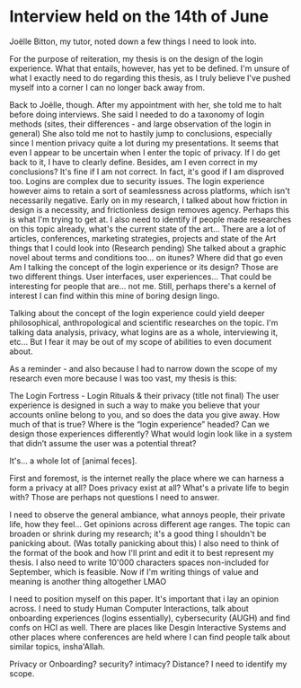 # Interview  held on the 14th of June

Joëlle Bitton, my tutor, noted down a few things I need to look into.

For the purpose of reiteration, my thesis is on the design of the login experience. What that entails, however, has yet to be defined. I'm unsure of what I exactly need to do regarding this thesis, as I truly believe I've pushed myself into a corner I can no longer back away from.

Back to Joëlle, though.
After my appointment with her, she told me to halt before doing interviews. She said I needed to do a taxonomy of login methods (sites, their differences - and large observation of the login in general)
She also told me not to hastily jump to conclusions, especially since I mention privacy quite a lot during my presentations. It seems that even I appear to be uncertain when I enter the topic of privacy. If I do get back to it, I have to clearly define. Besides, am I even correct in my conclusions? It's fine if I am not correct. In fact, it's good if I am disproved too.
Logins are complex due to security issues. The login experience however aims to retain a sort of seamlessness across platforms, which isn't necessarily negative. Early on in my research, I talked about how friction in design is a necessity, and frictionless design removes agency. Perhaps this is what I'm trying to get at.
I also need to identify if people made researches on this topic already, what's the current state of the art... There are a lot of articles, conferences, marketing strategies, projects and state of the Art things that I could look into (Research pending)
She talked about a graphic novel about terms and conditions too... on itunes? Where did that go even
Am I talking the concept of the login experience or its design? Those are two different things. User interfaces, user experiences... That could be interesting for people that are... not me. Still, perhaps there's a kernel of interest I can find within this mine of boring design lingo.

Talking about the concept of the login experience could yield deeper philosophical, anthropological and scientific researches on the topic. I'm talking data analysis, privacy, what logins are as a whole, interviewing it, etc... But I fear it may be out of my scope of abilities to even document about.

As a reminder - and also because I had to narrow down the scope of my research even more because I was too vast, my thesis is this:

The Login Fortress - Login Rituals & their privacy (title not final)
The user experience is designed in such a way to make
you believe that your accounts online belong to you,
and so does the data you give away.
How much of that is true?
Where is the “login experience” headed?
Can we design those experiences differently?
What would login look like in a system that didn’t assume the user was a potential threat?


It's... a whole lot of [animal feces].

First and foremost, is the internet really the place where we can harness a form a privacy at all? Does privacy exist at all? What's a private life to begin with? Those are perhaps not questions I need to answer.

I need to observe the general ambiance, what annoys people, their private life, how they feel... Get  opinions across different age ranges.
The topic can broaden or shrink during my research; it's a good thing I shouldn't be panicking about. (Was totally panicking about this)
I also need to think of the format of the book and how I'll print and edit it to best represent my thesis.
I also need to write 10'000 characters spaces non-included for September, which is feasible. Now if I'm writing things of value and meaning is another thing altogether LMAO

I need to position myself on this paper. It's important that i lay an opinion across.
I need to study Human Computer Interactions, talk about onboarding experiences (logins essentially), cybersecurity (AUGH) and find confs on HCI as well. There are places like Desgin Interactive Systems and other places where conferences are held where I can find people talk about similar topics, insha'Allah.

Privacy or Onboarding? security? intimacy? Distance? I need to identify my scope.

